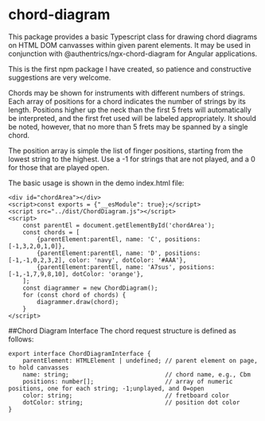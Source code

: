 # chord-diagram
This package provides a basic Typescript class for drawing chord diagrams on HTML DOM canvasses within given parent elements.
It may be used in conjunction with @authentrics/ngx-chord-diagram for Angular applications.

This is the first npm package I have created, so patience and constructive suggestions are very welcome.

Chords may be shown for instruments with different numbers of strings.  Each array of positions for a chord indicates
the number of strings by its length.  Positions higher up the neck than the first 5 frets will 
automatically be interpreted, and the first fret used will be labeled appropriately.  It should be noted, however, that no
more than 5 frets may be spanned by a single chord.

The position array is simple the list of finger positions, starting from the lowest string to the highest.
Use a -1 for strings that are not played, and a 0 for those that are played open.

The basic usage is shown in the demo index.html file:

```
<div id="chordArea"></div>
<script>const exports = {"__esModule": true};</script>
<script src="../dist/ChordDiagram.js"></script>
<script>
	const parentEl = document.getElementById('chordArea');
	const chords = [
		{parentElement:parentEl, name: 'C', positions: [-1,3,2,0,1,0]},
		{parentElement:parentEl, name: 'D', positions: [-1,-1,0,2,3,2], color: 'navy', dotColor: '#AAA'},
		{parentElement:parentEl, name: 'A7sus', positions: [-1,-1,7,9,8,10], dotColor: 'orange'},
	];
	const diagrammer = new ChordDiagram();
	for (const chord of chords) {
		diagrammer.draw(chord);
	}
</script>
```
##Chord Diagram Interface
The chord request structure is defined as follows:
```
export interface ChordDiagramInterface {
    parentElement: HTMLElement | undefined; // parent element on page, to hold canvasses
    name: string;                           // chord name, e.g., Cbm
    positions: number[];                    // array of numeric positions, one for each string; -1;unplayed, and 0=open
    color: string;                          // fretboard color
    dotColor: string;                       // position dot color
}
```
